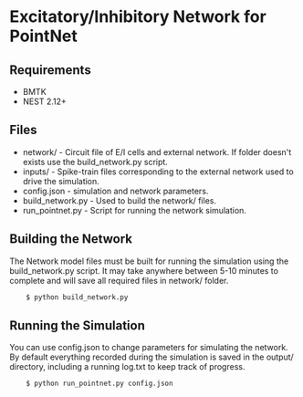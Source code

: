 # Excitatory/Inhibitory Network for PointNet

## Requirements

* BMTK 
* NEST 2.12+

## Files
* network/ - Circuit file of E/I cells and external network. If folder doesn't exists use the build_network.py script.
* inputs/ - Spike-train files corresponding to the external network used to drive the simulation.
* config.json - simulation and network parameters.
* build_network.py - Used to build the network/ files.
* run_pointnet.py - Script for running the network simulation.


## Building the Network

The Network model files must be built for running the simulation using the build_network.py script. It may take 
anywhere between 5-10 minutes to complete and will save all required files in network/ folder.

```bash
	$ python build_network.py
```

## Running the Simulation

You can use config.json to change parameters for simulating the network. By default everything recorded during the
simulation is saved in the output/ directory, including a running log.txt to keep track of progress. 

```bash
	$ python run_pointnet.py config.json
```